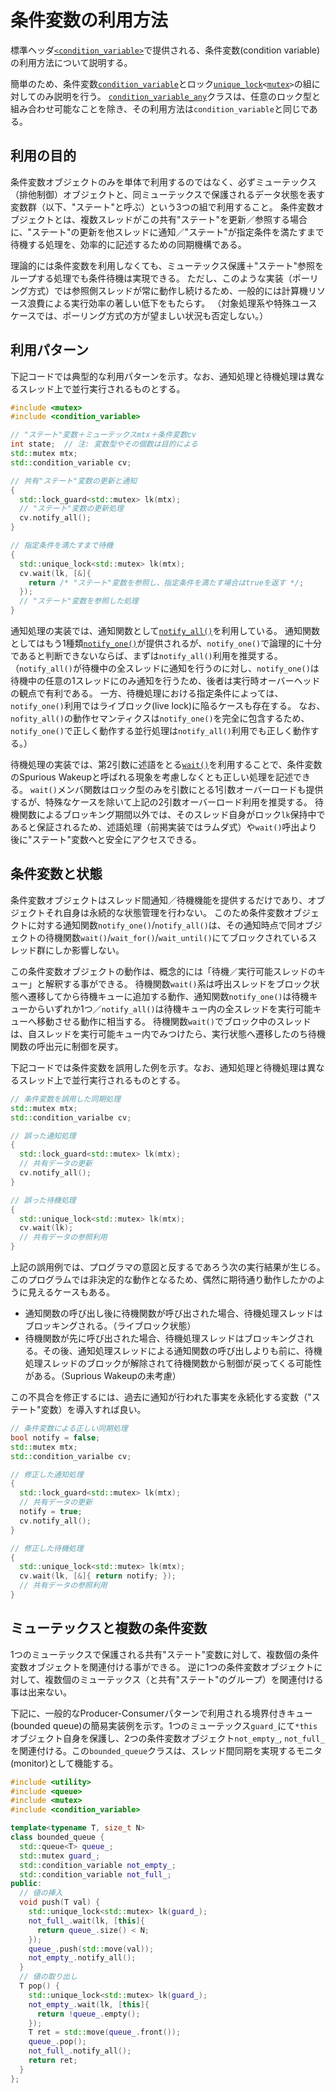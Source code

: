 # 条件変数の利用方法
標準ヘッダ[`<condition_variable>`](/reference/condition_variable.md)で提供される、条件変数(condition variable)の利用方法について説明する。

簡単のため、条件変数[`condition_variable`](/reference/condition_variable/condition_variable.md)とロック[`unique_lock`](/reference/mutex/unique_lock.md)`<`[`mutex`](/reference/mutex/mutex.md)`>`の組に対してのみ説明を行う。
[`condition_variable_any`](/reference/condition_variable/condition_variable_any.md)クラスは、任意のロック型と組み合わせ可能なことを除き、その利用方法は`condition_variable`と同じである。


## 利用の目的
条件変数オブジェクトのみを単体で利用するのではなく、必ずミューテックス（排他制御）オブジェクトと、同ミューテックスで保護されるデータ状態を表す変数群（以下、"ステート"と呼ぶ）という3つの組で利用すること。
条件変数オブジェクトとは、複数スレッドがこの共有"ステート"を更新／参照する場合に、"ステート"の更新を他スレッドに通知／"ステート"が指定条件を満たすまで待機する処理を、効率的に記述するための同期機構である。

理論的には条件変数を利用しなくても、ミューテックス保護＋"ステート"参照をループする処理でも条件待機は実現できる。
ただし、このような実装（ポーリング方式）では参照側スレッドが常に動作し続けるため、一般的には計算機リソース浪費による実行効率の著しい低下をもたらす。
（対象処理系や特殊ユースケースでは、ポーリング方式の方が望ましい状況も否定しない。）


## 利用パターン
下記コードでは典型的な利用パターンを示す。なお、通知処理と待機処理は異なるスレッド上で並行実行されるものとする。

```cpp
#include <mutex>
#include <condition_variable>

// "ステート"変数＋ミューテックスmtx＋条件変数cv
int state;  // 注: 変数型やその個数は目的による
std::mutex mtx;
std::condition_variable cv;
```

```cpp
// 共有"ステート"変数の更新と通知
{
  std::lock_guard<std::mutex> lk(mtx);
  // "ステート"変数の更新処理
  cv.notify_all();
}
```

```cpp
// 指定条件を満たすまで待機
{
  std::unique_lock<std::mutex> lk(mtx);
  cv.wait(lk, [&]{
    return /* "ステート"変数を参照し、指定条件を満たす場合はtrueを返す */;
  });
  // "ステート"変数を参照した処理
}
```

通知処理の実装では、通知関数として[`notify_all()`](/reference/condition_variable/condition_variable/notify_all.md)を利用している。
通知関数としてはもう1種類[`notify_one()`](/reference/condition_variable/condition_variable/notify_one.md)が提供されるが、`notify_one()`で論理的に十分であると判断できないならば、まずは`notify_all()`利用を推奨する。
（`notify_all()`が待機中の全スレッドに通知を行うのに対し、`notify_one()`は待機中の任意の1スレッドにのみ通知を行うため、後者は実行時オーバーヘッドの観点で有利である。
一方、待機処理における指定条件によっては、`notify_one()`利用ではライブロック(live lock)に陥るケースも存在する。
なお、`nofity_all()`の動作セマンティクスは`notify_one()`を完全に包含するため、`notify_one()`で正しく動作する並行処理は`notify_all()`利用でも正しく動作する。）

待機処理の実装では、第2引数に述語をとる[`wait()`](/reference/condition_variable/condition_variable/wait.md)を利用することで、条件変数のSpurious Wakeupと呼ばれる現象を考慮しなくとも正しい処理を記述できる。
`wait()`メンバ関数はロック型のみを引数にとる1引数オーバーロードも提供するが、特殊なケースを除いて上記の2引数オーバーロード利用を推奨する。
待機関数によるブロッキング期間以外では、そのスレッド自身がロック`lk`保持中であると保証されるため、述語処理（前掲実装ではラムダ式）や`wait()`呼出より後に"ステート"変数へと安全にアクセスできる。


## 条件変数と状態
条件変数オブジェクトはスレッド間通知／待機機能を提供するだけであり、オブジェクトそれ自身は永続的な状態管理を行わない。
このため条件変数オブジェクトに対する通知関数`notify_one()`/`notify_all()`は、その通知時点で同オブジェクトの待機関数`wait()`/`wait_for()`/`wait_until()`にてブロックされているスレッド群にしか影響しない。

この条件変数オブジェクトの動作は、概念的には「待機／実行可能スレッドのキュー」と解釈する事ができる。
待機関数`wait()`系は呼出スレッドをブロック状態へ遷移してから待機キューに追加する動作、通知関数`notify_one()`は待機キューからいずれか1つ／`notify_all()`は待機キュー内の全スレッドを実行可能キューへ移動させる動作に相当する。
待機関数`wait()`でブロック中のスレッドは、自スレッドを実行可能キュー内でみつけたら、実行状態へ遷移したのち待機関数の呼出元に制御を戻す。

下記コードでは条件変数を誤用した例を示す。なお、通知処理と待機処理は異なるスレッド上で並行実行されるものとする。

```cpp
// 条件変数を誤用した同期処理
std::mutex mtx;
std::condition_varialbe cv;
```

```cpp
// 誤った通知処理
{
  std::lock_guard<std::mutex> lk(mtx);
  // 共有データの更新
  cv.notify_all();
}
```

```cpp
// 誤った待機処理
{
  std::unique_lock<std::mutex> lk(mtx);
  cv.wait(lk);
  // 共有データの参照利用
}
```

上記の誤用例では、プログラマの意図と反するであろう次の実行結果が生じる。
このプログラムでは非決定的な動作となるため、偶然に期待通り動作したかのように見えるケースもある。

* 通知関数の呼び出し後に待機関数が呼び出された場合、待機処理スレッドはブロッキングされる。（ライブロック状態）
* 待機関数が先に呼び出された場合、待機処理スレッドはブロッキングされる。その後、通知処理スレッドによる通知関数の呼び出しよりも前に、待機処理スレッドのブロックが解除されて待機関数から制御が戻ってくる可能性がある。（Suprious Wakeupの未考慮）

この不具合を修正するには、過去に通知が行われた事実を永続化する変数（"ステート"変数）を導入すれば良い。

```cpp
// 条件変数による正しい同期処理
bool notify = false;
std::mutex mtx;
std::condition_varialbe cv;
```

```cpp
// 修正した通知処理
{
  std::lock_guard<std::mutex> lk(mtx);
  // 共有データの更新
  notify = true;
  cv.notify_all();
}
```

```cpp
// 修正した待機処理
{
  std::unique_lock<std::mutex> lk(mtx);
  cv.wait(lk, [&]{ return notify; });
  // 共有データの参照利用
}
```


## ミューテックスと複数の条件変数
1つのミューテックスで保護される共有"ステート"変数に対して、複数個の条件変数オブジェクトを関連付ける事ができる。
逆に1つの条件変数オブジェクトに対して、複数個のミューテックス（と共有"ステート"のグループ）を関連付ける事は出来ない。

下記に、一般的なProducer-Consumerパターンで利用される境界付きキュー(bounded queue)の簡易実装例を示す。1つのミューテックス`guard_`にて`*this`オブジェクト自身を保護し、2つの条件変数オブジェクト`not_empty_`, `not_full_`を関連付ける。この`bounded_queue`クラスは、スレッド間同期を実現するモニタ(monitor)として機能する。

```cpp
#include <utility>
#include <queue>
#include <mutex>
#include <condition_variable>

template<typename T, size_t N>
class bounded_queue {
  std::queue<T> queue_;
  std::mutex guard_;
  std::condition_variable not_empty_;
  std::condition_variable not_full_;
public:
  // 値の挿入
  void push(T val) {
    std::unique_lock<std::mutex> lk(guard_);
    not_full_.wait(lk, [this]{
      return queue_.size() < N;
    });
    queue_.push(std::move(val));
    not_empty_.notify_all();
  }
  // 値の取り出し
  T pop() {
    std::unique_lock<std::mutex> lk(guard_);
    not_empty_.wait(lk, [this]{
      return !queue_.empty();
    });
    T ret = std::move(queue_.front());
    queue_.pop();
    not_full_.notify_all();
    return ret;
  }
};
```

